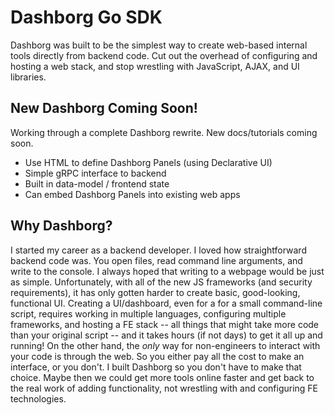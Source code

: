 # Dashborg Go SDK

Dashborg was built to be the simplest way to create web-based internal tools directly from backend code.
Cut out the overhead of configuring and hosting a web stack, and stop wrestling with JavaScript, AJAX, and UI libraries.

## New Dashborg Coming Soon!

Working through a complete Dashborg rewrite.  New docs/tutorials coming soon.

* Use HTML to define Dashborg Panels (using Declarative UI)
* Simple gRPC interface to backend
* Built in data-model / frontend state
* Can embed Dashborg Panels into existing web apps

## Why Dashborg?

I started my career as a backend developer.  I loved how
straightforward backend code was.  You open files, read command line
arguments, and write to the console.  I always hoped that writing to a
webpage would be just as simple.  Unfortunately, with all of the new
JS frameworks (and security requirements), it has only gotten harder
to create basic, good-looking, functional UI.  Creating a
UI/dashboard, even for a for a small command-line script, requires
working in multiple languages, configuring multiple frameworks, and
hosting a FE stack -- all things that might take more code than your
original script -- and it takes hours (if not days) to get it all up
and running!  On the other hand, the *only* way for non-engineers to
interact with your code is through the web.  So you either pay all the
cost to make an interface, or you don't.  I built Dashborg so you
don't have to make that choice.  Maybe then we could get more tools
online faster and get back to the real work of adding functionality,
not wrestling with and configuring FE technologies.
